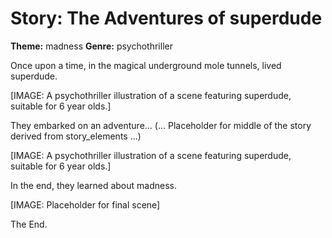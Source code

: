 # Story: The Adventures of superdude

**Theme:** madness
**Genre:** psychothriller

Once upon a time, in the magical underground mole tunnels, lived superdude.

[IMAGE: A psychothriller illustration of a scene featuring superdude, suitable for 6 year olds.]

They embarked on an adventure...
(... Placeholder for middle of the story derived from story_elements ...)

[IMAGE: A psychothriller illustration of a scene featuring superdude, suitable for 6 year olds.]

In the end, they learned about madness.

[IMAGE: Placeholder for final scene]

The End.